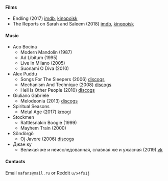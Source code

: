 #### Films
* Endling (2017) [imdb](https://www.imdb.com/title/tt6116774), [kinopoisk](https://www.kinopoisk.ru/film/1020269)
* The Reports on Sarah and Saleem (2018) [imdb](https://www.imdb.com/title/tt7158582), [kinopoisk](https://www.kinopoisk.ru/film/1099321)

#### Music
* Aco Bocina 
    * Modern Mandolin (1987)
    * Ad Libitum (1995)
    * Live In Milano (2005)
    * Suonami O Diva (2010)
* Alex Puddu
    * Songs For The Sleepers (2006) [discogs](https://www.discogs.com/ru/Alex-Puddu-And-The-Butterfly-Collectors-Songs-For-The-Sleepers/release/4707969)
    * Mechanism And Technique (2008) [discogs](https://www.discogs.com/ru/Alex-Puddu-And-The-Butterfly-Collectors-Mechanism-And-Technique/master/806661)
    * Hell Is Other People (2010) [discogs](https://www.discogs.com/ru/Alex-Puddu-Hell-Is-Other-People/release/4106300)
* Giuliano Gabriele 
    * Melodeonia (2013) [discogs](https://www.discogs.com/ru/Giuliano-Gabriele-Melodeonia/release/8500219)
* Spiritual Seasons 
    * Metal Age (2017) [kroogi](http://spiritual-seasons.kroogi.com/ru/download/3284802-Metal-Age.html)    
* Stockmen 
    * Rattlesnakin Boogie (1999)
    * Mayhem Train (2000)
* Söndörgő
    * Oj Javore (2006) [discogs](https://www.discogs.com/ru/S%C3%B6nd%C3%B6rg%C5%91-Oj-Javore/release/11476140)
* Джан ку
    * Великая же и неисследованная, славная же и ужасная (2019) [vk](https://vk.com/wall-4203_3467)

#### Contacts

Email `nafanz@mail.ru` or Reddit `u/x4fs1j`